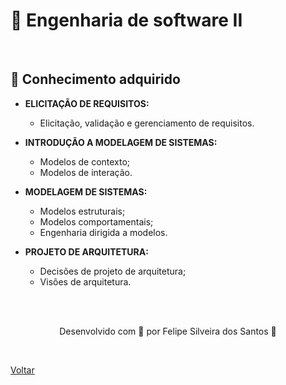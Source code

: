 <h1>🧩 Engenharia de software II</h1>

<br>

<h2> 🧠 Conhecimento adquirido </h2>

- **ELICITAÇÃO DE REQUISITOS:**
  - Elicitação, validação e gerenciamento de requisitos.

- **INTRODUÇÃO A MODELAGEM DE SISTEMAS:**
  - Modelos de contexto;
  - Modelos de interação.

- **MODELAGEM DE SISTEMAS:**
  - Modelos estruturais;
  - Modelos comportamentais;
  - Engenharia dirigida a modelos.

- **PROJETO DE ARQUITETURA:**
  - Decisões de projeto de arquitetura;
  - Visões de arquitetura.

<br><br>

<p align="center"> Desenvolvido com 💜 por Felipe Silveira dos Santos 👋 <p>


<br>

<a href="./README.md">Voltar</a>